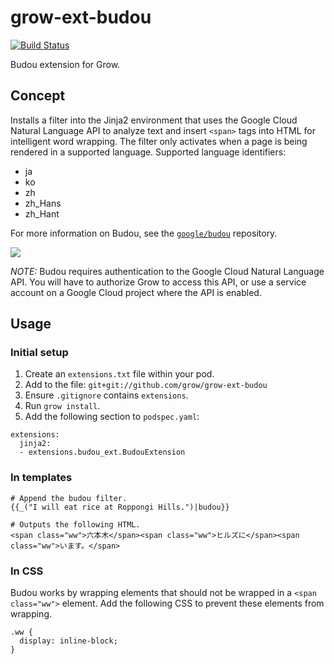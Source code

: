 # grow-ext-budou

[![Build Status](https://travis-ci.org/grow/grow-ext-budou.svg?branch=master)](https://travis-ci.org/grow/grow-ext-budou)

Budou extension for Grow.

## Concept

Installs a filter into the Jinja2 environment that uses the Google Cloud
Natural Language API to analyze text and insert `<span>` tags into HTML for
intelligent word wrapping. The filter only activates when a page is being
rendered in a supported language. Supported language identifiers:

- ja
- ko
- zh
- zh_Hans
- zh_Hant

For more information on Budou, see the
[`google/budou`](https://github.com/google/budou) repository.

![](https://raw.githubusercontent.com/wiki/google/budou/images/nexus_example.jpeg)

_NOTE:_ Budou requires authentication to the Google Cloud Natural Language API.
You will have to authorize Grow to access this API, or use a service account on
a Google Cloud project where the API is enabled. 

## Usage

### Initial setup

1. Create an `extensions.txt` file within your pod.
1. Add to the file: `git+git://github.com/grow/grow-ext-budou`
1. Ensure `.gitignore` contains `extensions`.
1. Run `grow install`.
1. Add the following section to `podspec.yaml`:

```
extensions:
  jinja2:
  - extensions.budou_ext.BudouExtension
```

### In templates

```
# Append the budou filter.
{{_("I will eat rice at Roppongi Hills.")|budou}}

# Outputs the following HTML.
<span class="ww">六本木</span><span class="ww">ヒルズに</span><span
class="ww">います。</span>
```

### In CSS

Budou works by wrapping elements that should not be wrapped in a
`<span class="ww">` element. Add the following CSS to prevent these
elements from wrapping.

```
.ww {
  display: inline-block;
}
```

